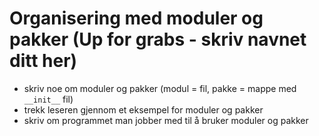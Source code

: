 Organisering med moduler og pakker (Up for grabs - skriv navnet ditt her)
=========================================================================
* skriv noe om moduler og pakker (modul = fil, pakke = mappe med `__init__` fil)
* trekk leseren gjennom et eksempel for moduler og pakker
* skriv om programmet man jobber med til å bruker moduler og pakker
